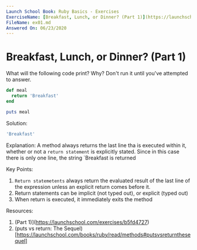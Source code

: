 ```yaml
---
Launch School Book: Ruby Basics - Exercises
ExerciseName: [Breakfast, Lunch, or Dinner? (Part 1)](https://launchschool.com/exercises/b5fd4727)
FileName: ex01.md
Answered On: 06/23/2020
---
```


# Breakfast, Lunch, or Dinner? (Part 1)

What will the following code print? Why? Don't run it until you've attempted 
to answer.

```ruby
def meal
  return 'Breakfast'
end

puts meal
```


Solution:
```ruby
'Breakfast'
```

Explanation: 
A method always returns the last line tha is executed within it, whether or not 
a `return statement` is explicitly stated. Since in this case there is only one 
line, the string `Breakfast is returned

Key Points:
1. `Return statemetents` always return the evaluated result of the last line of the expression unless an explicit return comes before it.
2. Return statements can be implicit (not typed out), or explicit (typed out)
3. When return is executed, it immediately exits the method


Resources:

1. (Part 1)](https://launchschool.com/exercises/b5fd4727)
2. (puts vs return: The Sequel)[https://launchschool.com/books/ruby/read/methods#putsvsreturnthesequel]